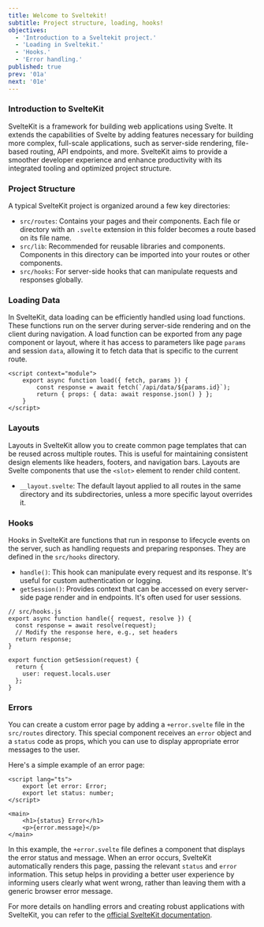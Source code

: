 ```yaml
---
title: Welcome to Sveltekit!
subtitle: Project structure, loading, hooks!
objectives:
  - 'Introduction to a Sveltekit project.'
  - 'Loading in Sveltekit.'
  - 'Hooks.'
  - 'Error handling.'
published: true
prev: '01a'
next: '01e'
---
```


### Introduction to SvelteKit

SvelteKit is a framework for building web applications using Svelte. It extends the capabilities of Svelte by adding features necessary for building more complex, full-scale applications, such as server-side rendering, file-based routing, API endpoints, and more. SvelteKit aims to provide a smoother developer experience and enhance productivity with its integrated tooling and optimized project structure.

### Project Structure

A typical SvelteKit project is organized around a few key directories:

- `src/routes`: Contains your pages and their components. Each file or directory with an `.svelte` extension in this folder becomes a route based on its file name.
- `src/lib`: Recommended for reusable libraries and components. Components in this directory can be imported into your routes or other components.
- `src/hooks`: For server-side hooks that can manipulate requests and responses globally.

### Loading Data

In SvelteKit, data loading can be efficiently handled using load functions. These functions run on the server during server-side rendering and on the client during navigation. A load function can be exported from any page component or layout, where it has access to parameters like page `params` and session `data`, allowing it to fetch data that is specific to the current route.

```svelte
<script context="module">
	export async function load({ fetch, params }) {
		const response = await fetch(`/api/data/${params.id}`);
		return { props: { data: await response.json() } };
	}
</script>
```

### Layouts

Layouts in SvelteKit allow you to create common page templates that can be reused across multiple routes. This is useful for maintaining consistent design elements like headers, footers, and navigation bars. Layouts are Svelte components that use the `<slot>` element to render child content.

- `__layout.svelte`: The default layout applied to all routes in the same directory and its subdirectories, unless a more specific layout overrides it.

### Hooks

Hooks in SvelteKit are functions that run in response to lifecycle events on the server, such as handling requests and preparing responses. They are defined in the `src/hooks` directory.

- `handle()`: This hook can manipulate every request and its response. It's useful for custom authentication or logging.
- `getSession()`: Provides context that can be accessed on every server-side page render and in endpoints. It's often used for user sessions.

```svelte
// src/hooks.js
export async function handle({ request, resolve }) {
  const response = await resolve(request);
  // Modify the response here, e.g., set headers
  return response;
}

export function getSession(request) {
  return {
    user: request.locals.user
  };
}
```

### Errors

You can create a custom error page by adding a `+error.svelte` file in the `src/routes` directory. This special component receives an `error` object and a `status` code as props, which you can use to display appropriate error messages to the user.

Here's a simple example of an error page:

```svelte
<script lang="ts">
	export let error: Error;
	export let status: number;
</script>

<main>
	<h1>{status} Error</h1>
	<p>{error.message}</p>
</main>
```

In this example, the `+error.svelte` file defines a component that displays the error status and message. When an error occurs, SvelteKit automatically renders this page, passing the relevant `status` and `error` information. This setup helps in providing a better user experience by informing users clearly what went wrong, rather than leaving them with a generic browser error message.

For more details on handling errors and creating robust applications with SvelteKit, you can refer to the [official SvelteKit documentation](https://kit.svelte.dev/docs#layouts-error-pages).
